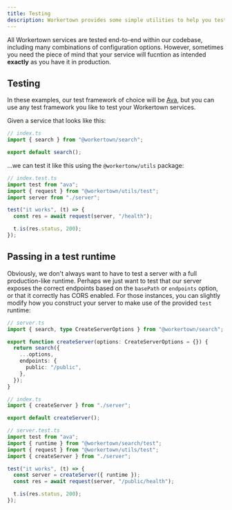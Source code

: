```yaml
---
title: Testing
description: Workertown provides some simple utilities to help you test your services.
---
```


All Workertown services are tested end-to-end within our codebase,
including many combinations of configuration options. However, sometimes you
need the piece of mind that your service will fucntion as intended **exactly**
as you have it in production.

## Testing

In these examples, our test framework of choice will be
[Ava](https://github.com/avajs/ava), but you can use any test framework you like
to test your Workertown services.

Given a service that looks like this:

```ts
// index.ts
import { search } from "@workertown/search";

export default search();
```

...we can test it like this using the `@workertonw/utils` package:

```ts
// index.test.ts
import test from "ava";
import { request } from "@workertown/utils/test";
import server from "./server";

test("it works", (t) => {
  const res = await request(server, "/health");

  t.is(res.status, 200);
});
```

## Passing in a test runtime

Obviously, we don't always want to have to test a server with a full
production-like runtime. Perhaps we just want to test that our server exposes
the correct endpoints based on the `basePath` or `endpoints` option, or that it
correctly has CORS enabled. For those instances, you can slightly modify how you
construct your server to make use of the provided `test` runtime:

```ts
// server.ts
import { search, type CreateServerOptions } from "@workertown/search";

export function createServer(options: CreateServerOptions = {}) {
  return search({
    ...options,
    endpoints: {
      public: "/public",
    },
  });
}
```

```ts
// index.ts
import { createServer } from "./server";

export default createServer();
```

```ts
// server.test.ts
import test from "ava";
import { runtime } from "@workertown/search/test";
import { request } from "@workertown/utils/test";
import { createServer } from "./server";

test("it works", (t) => {
  const server = createServer({ runtime });
  const res = await request(server, "/public/health");

  t.is(res.status, 200);
});
```
